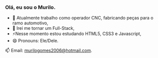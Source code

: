 ### Olá, eu sou o Murilo.


- 🔭 Atualmente trabalho como operador CNC, fabricando peças para o ramo automotivo,
- 🌱 Irei me tornar um Full-Stack,
- ⚡Nesse momento estou estudando HTML5, CSS3 e Javascript,
- 😄 Pronouns: Ele/Dele.

 📫 Email: murilogomes2006@hotmail.com.
